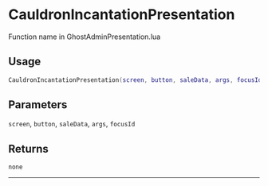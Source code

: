 # CauldronIncantationPresentation
Function name in GhostAdminPresentation.lua
## Usage
```lua
CauldronIncantationPresentation(screen, button, saleData, args, focusId)
```
## Parameters
`screen`, `button`, `saleData`, `args`, `focusId`
## Returns
`none`

---